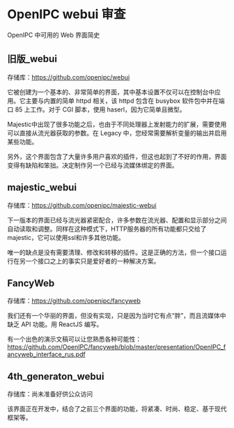 # OpenIPC webui 审查

OpenIPC 中可用的 Web 界面简史

## 旧版_webui

存储库：https://github.com/openipc/webui

它被创建为一个基本的、非常简单的界面，其中基本设置不仅可以在控制台中应用。它主要与内置的简单 httpd 相关，该 httpd 包含在 busybox 软件包中并在端口 85 上工作。对于 CGI 脚本，使用 haserl，因为它简单且微型。

Majestic中出现了很多功能之后，也由于不同处理器上发射能力的扩展，需要使用可以直接从流光器获取的参数。在 Legacy 中，您经常需要解析变量的输出并启用某些功能。

另外，这个界面包含了大量许多用户喜欢的插件，但这也起到了不好的作用，界面变得有缺陷和笨拙。决定制作另一个已经与流媒体绑定的界面。

## majestic_webui

存储库：https://github.com/openipc/majestic-webui

下一版本的界面已经与流光器紧密配合，许多参数在流光器、配置和显示部分之间自动读取和调整。同样在这种模式下，HTTP服务器的所有功能都只交给了majestic，它可以使用ssl和许多其他功能。

唯一的缺点是没有需要清理、修改和转移的插件。这是正确的方法，但一个接口运行在另一个接口之上的事实只是爱好者的一种解决方案。

## FancyWeb

存储库：https://github.com/openipc/fancyweb

我们还有一个华丽的界面，但没有实现，只是因为当时它有点“胖”，而且流媒体中缺乏 API 功能。用 ReactJS 编写。

有一个出色的演示文稿可以让您熟悉各种可能性：https://github.com/OpenIPC/fancyweb/blob/master/presentation/OpenIPC_fancyweb_interface_rus.pdf

## 4th_generaton_webui

存储库：尚未准备好供公众访问

该界面正在开发中，结合了之前三个界面的功能，将紧凑、时尚、稳定、基于现代框架等。


